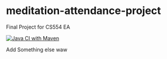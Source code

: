 # meditation-attendance-project
Final Project for CS554 EA

[![Java CI with Maven](https://github.com/CS544-EA-TEAM-8/meditation-attendance-project/actions/workflows/maven.yml/badge.svg?branch=main)](https://github.com/CS544-EA-TEAM-8/meditation-attendance-project/actions/workflows/maven.yml)

Add Something else 
waw 